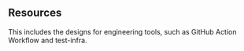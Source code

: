## Resources

This includes the designs for engineering tools, such as GitHub Action Workflow and test-infra.
